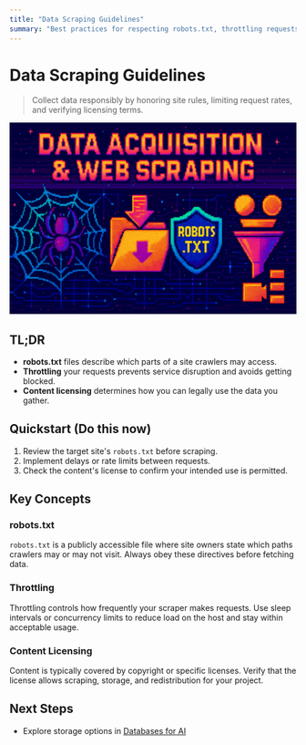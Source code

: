 ```yaml
---
title: "Data Scraping Guidelines"
summary: "Best practices for respecting robots.txt, throttling requests, and honoring content licensing when collecting data"
---
```


# Data Scraping Guidelines

> Collect data responsibly by honoring site rules, limiting request rates, and verifying licensing terms.

![data acquisition and web scraping](/img/data-acquisition-and-web-scrapping.png)

## TL;DR
- **robots.txt** files describe which parts of a site crawlers may access.
- **Throttling** your requests prevents service disruption and avoids getting blocked.
- **Content licensing** determines how you can legally use the data you gather.

## Quickstart (Do this now)
1. Review the target site's `robots.txt` before scraping.
2. Implement delays or rate limits between requests.
3. Check the content's license to confirm your intended use is permitted.

## Key Concepts
### robots.txt
`robots.txt` is a publicly accessible file where site owners state which paths crawlers may or may not visit. Always obey these directives before fetching data.

### Throttling
Throttling controls how frequently your scraper makes requests. Use sleep intervals or concurrency limits to reduce load on the host and stay within acceptable usage.

### Content Licensing
Content is typically covered by copyright or specific licenses. Verify that the license allows scraping, storage, and redistribution for your project.

## Next Steps
- Explore storage options in [Databases for AI](databases-for-ai.md)
